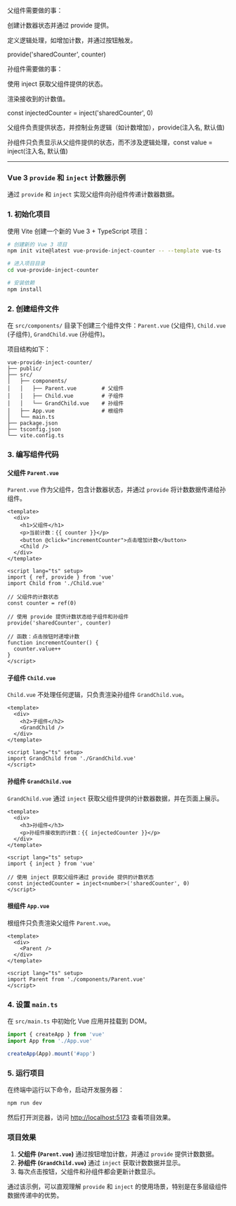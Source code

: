 父组件需要做的事：

创建计数器状态并通过 provide 提供。

定义逻辑处理，如增加计数，并通过按钮触发。

provide('sharedCounter', counter)



孙组件需要做的事：

使用 inject 获取父组件提供的状态。

渲染接收到的计数值。

const injectedCounter = inject<number>('sharedCounter', 0)



父组件负责提供状态，并控制业务逻辑（如计数增加），provide(注入名, 默认值)

孙组件只负责显示从父组件提供的状态，而不涉及逻辑处理，const value = inject(注入名, 默认值)



------



### Vue 3 `provide` 和 `inject` 计数器示例

通过 `provide` 和 `inject` 实现父组件向孙组件传递计数器数据。

### 1. 初始化项目

使用 Vite 创建一个新的 Vue 3 + TypeScript 项目：

```bash
# 创建新的 Vue 3 项目
npm init vite@latest vue-provide-inject-counter -- --template vue-ts

# 进入项目目录
cd vue-provide-inject-counter

# 安装依赖
npm install
```

### 2. 创建组件文件

在 `src/components/` 目录下创建三个组件文件：`Parent.vue` (父组件), `Child.vue` (子组件), `GrandChild.vue` (孙组件)。

项目结构如下：

```
vue-provide-inject-counter/
├── public/
├── src/
│   ├── components/
│   │   ├── Parent.vue        # 父组件
│   │   ├── Child.vue         # 子组件
│   │   └── GrandChild.vue    # 孙组件
│   ├── App.vue               # 根组件
│   └── main.ts
├── package.json
├── tsconfig.json
└── vite.config.ts
```

### 3. 编写组件代码

#### 父组件 `Parent.vue`

`Parent.vue` 作为父组件，包含计数器状态，并通过 `provide` 将计数数据传递给孙组件。

```vue
<template>
  <div>
    <h1>父组件</h1>
    <p>当前计数：{{ counter }}</p>
    <button @click="incrementCounter">点击增加计数</button>
    <Child />
  </div>
</template>

<script lang="ts" setup>
import { ref, provide } from 'vue'
import Child from './Child.vue'

// 父组件的计数状态
const counter = ref(0)

// 使用 provide 提供计数状态给子组件和孙组件
provide('sharedCounter', counter)

// 函数：点击按钮时递增计数
function incrementCounter() {
  counter.value++
}
</script>
```

#### 子组件 `Child.vue`

`Child.vue` 不处理任何逻辑，只负责渲染孙组件 `GrandChild.vue`。

```vue
<template>
  <div>
    <h2>子组件</h2>
    <GrandChild />
  </div>
</template>

<script lang="ts" setup>
import GrandChild from './GrandChild.vue'
</script>
```

#### 孙组件 `GrandChild.vue`

`GrandChild.vue` 通过 `inject` 获取父组件提供的计数器数据，并在页面上展示。

```vue
<template>
  <div>
    <h3>孙组件</h3>
    <p>孙组件接收到的计数：{{ injectedCounter }}</p>
  </div>
</template>

<script lang="ts" setup>
import { inject } from 'vue'

// 使用 inject 获取父组件通过 provide 提供的计数状态
const injectedCounter = inject<number>('sharedCounter', 0)
</script>
```

#### 根组件 `App.vue`

根组件只负责渲染父组件 `Parent.vue`。

```vue
<template>
  <div>
    <Parent />
  </div>
</template>

<script lang="ts" setup>
import Parent from './components/Parent.vue'
</script>
```

### 4. 设置 `main.ts`

在 `src/main.ts` 中初始化 Vue 应用并挂载到 DOM。

```ts
import { createApp } from 'vue'
import App from './App.vue'

createApp(App).mount('#app')
```

### 5. 运行项目

在终端中运行以下命令，启动开发服务器：

```bash
npm run dev
```

然后打开浏览器，访问 [http://localhost:5173](http://localhost:5173) 查看项目效果。

### 项目效果

1. **父组件 (`Parent.vue`)** 通过按钮增加计数，并通过 `provide` 提供计数数据。
2. **孙组件 (`GrandChild.vue`)** 通过 `inject` 获取计数数据并显示。
3. 每次点击按钮，父组件和孙组件都会更新计数显示。

通过该示例，可以直观理解 `provide` 和 `inject` 的使用场景，特别是在多层级组件数据传递中的优势。